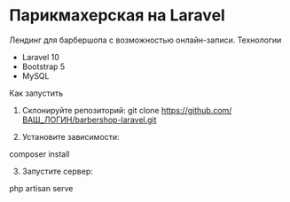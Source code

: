 # Парикмахерская на Laravel

Лендинг для барбершопа с возможностью онлайн-записи.
Технологии
- Laravel 10
- Bootstrap 5
- MySQL

Как запустить
1. Склонируйте репозиторий:
git clone https://github.com/ВАШ_ЛОГИН/barbershop-laravel.git

2. Установите зависимости:

composer install

3. Запустите сервер:

php artisan serve
